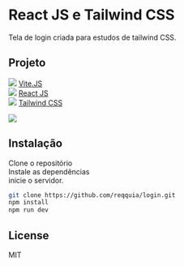 # React JS e Tailwind CSS
Tela de login criada para estudos de tailwind CSS.

## Projeto
![](https://img.shields.io/badge/Vite-B73BFE?style=for-the-badge&logo=vite&logoColor=FFD62E) <a href="https://vitejs.dev/" target="_blank"> Vite.JS</a> <br>
![](https://img.shields.io/badge/React-20232A?style=for-the-badge&logo=react&logoColor=61DAFB) <a href="https://pt-br.reactjs.org/" target="_blank"> React JS</a> <br>
![](https://img.shields.io/badge/Tailwind_CSS-38B2AC?style=for-the-badge&logo=tailwind-css&logoColor=white) <a href="https://tailwindcss.com/" target="_blank"> Tailwind CSS</a>

![](https://reqquia.com.br/print/full.png)

## Instalação

Clone o repositório <br>
Instale as dependências <br>
inicie o servidor.

```sh
git clone https://github.com/reqquia/login.git
npm install
npm run dev
```

## License

MIT

